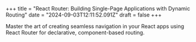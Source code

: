 +++
title = "React Router: Building Single-Page Applications with Dynamic Routing"
date = "2024-09-03T12:11:52.091Z"
draft = false
+++

  Master the art of creating seamless navigation in your React apps using React Router for declarative, component-based routing.
        